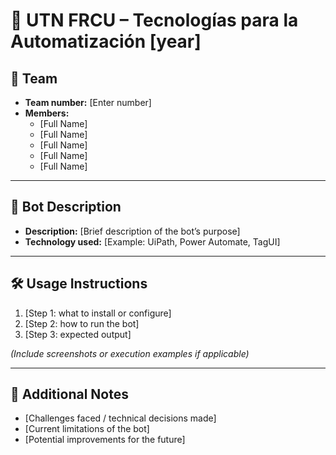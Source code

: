 # 📌 UTN FRCU – Tecnologías para la Automatización [year]

## 👥 Team
- **Team number:** [Enter number]
- **Members:**
  - [Full Name]
  - [Full Name]
  - [Full Name]
  - [Full Name]
  - [Full Name]

---

## 🤖 Bot Description
- **Description:** 
[Brief description of the bot’s purpose]
- **Technology used:**
[Example: UiPath, Power Automate, TagUI]

---

## 🛠️ Usage Instructions
1. [Step 1: what to install or configure]
2. [Step 2: how to run the bot]
3. [Step 3: expected output]

*(Include screenshots or execution examples if applicable)*

---

## 📝 Additional Notes
- [Challenges faced / technical decisions made]
- [Current limitations of the bot]
- [Potential improvements for the future]
